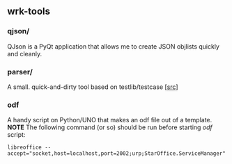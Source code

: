 wrk-tools
--------
### qjson/
QJson is a PyQt application that allows me to create JSON objlists quickly and cleanly. 

### parser/
A small. quick-and-dirty tool based on testlib/testcase [[src](https://github.com/part1zano/autotest/tree/master/testlib)]

### odf
A handy script on Python/UNO that makes an odf file out of a template.
**NOTE** The following command (or so) should be run before starting *odf* script:
```
libreoffice --accept="socket,host=localhost,port=2002;urp;StarOffice.ServiceManager"
```


